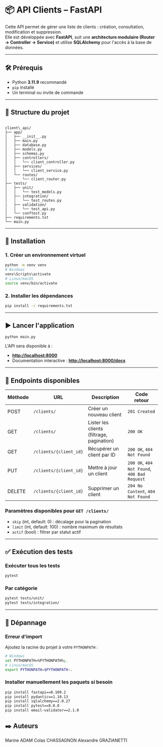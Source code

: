 # 📦 API Clients – FastAPI

Cette API permet de gérer une liste de clients : création, consultation, modification et suppression.  
Elle est développée avec **FastAPI**, suit une **architecture modulaire (Router → Controller → Service)** et utilise **SQLAlchemy** pour l'accès à la base de données.

---

## 🛠️ Prérequis

- Python **3.11.9** recommandé
- `pip` installé
- Un terminal ou invite de commande

---

## 📁 Structure du projet

```

client\_api/
├── app/
│   ├── __init__.py
│   ├── main.py
│   ├── database.py
│   ├── models.py
│   ├── schemas.py
│   ├── controllers/
│   │   └── client_controller.py
│   ├── services/
│   │   └── client_service.py
│   └── routes/
│       └── client_router.py
├── tests/
│   ├── unit/
│   │   └── test_models.py
│   ├── integration/
│   │   └── test_routes.py
|   ├── validation/
│   │   └── test_api.py
│   └── conftest.py
├── requirements.txt
└── main.py

````

---

## 🚀 Installation

### 1. Créer un environnement virtuel

```bash
python -m venv venv
# Windows
venv\Scripts\activate
# Linux/macOS
source venv/bin/activate
````

### 2. Installer les dépendances

```bash
pip install -r requirements.txt
```

---

## ▶️ Lancer l'application

```bash
python main.py
```

L'API sera disponible à :

* **[http://localhost:8000](http://localhost:8000)**
* Documentation interactive : **[http://localhost:8000/docs](http://localhost:8000/docs)**

---

## 📡 Endpoints disponibles

| Méthode | URL                    | Description                               | Code retour                                  |
| ------- | ---------------------- | ----------------------------------------- | -------------------------------------------- |
| POST    | `/clients/`            | Créer un nouveau client                   | `201 Created`                                |
| GET     | `/clients/`            | Lister les clients (filtrage, pagination) | `200 OK`                                     |
| GET     | `/clients/{client_id}` | Récupérer un client par ID                | `200 OK`, `404 Not Found`                    |
| PUT     | `/clients/{client_id}` | Mettre à jour un client                   | `200 OK`, `404 Not Found`, `400 Bad Request` |
| DELETE  | `/clients/{client_id}` | Supprimer un client                       | `204 No Content`, `404 Not Found`            |

### Paramètres disponibles pour `GET /clients/`

* `skip` (int, default: 0) : décalage pour la pagination
* `limit` (int, default: 100) : nombre maximum de résultats
* `actif` (bool) : filtrer par statut actif

---

## ✅ Exécution des tests

### Exécuter tous les tests

```bash
pytest
```

### Par catégorie

```bash
pytest tests/unit/
pytest tests/integration/
```

---

## 🧯 Dépannage

### Erreur d'import

Ajoutez la racine du projet à votre `PYTHONPATH` :

```bash
# Windows
set PYTHONPATH=%PYTHONPATH%;.
# Linux/macOS
export PYTHONPATH=$PYTHONPATH:.
```

### Installer manuellement les paquets si besoin

```bash
pip install fastapi==0.109.2
pip install pydantic==1.10.13
pip install sqlalchemy==2.0.27
pip install pytest==8.0.0
pip install email-validator==2.1.0
```
## ✒️ Auteurs

Marine ADAM
Colas CHASSAGNON
Alexandre GRAZIANETTI